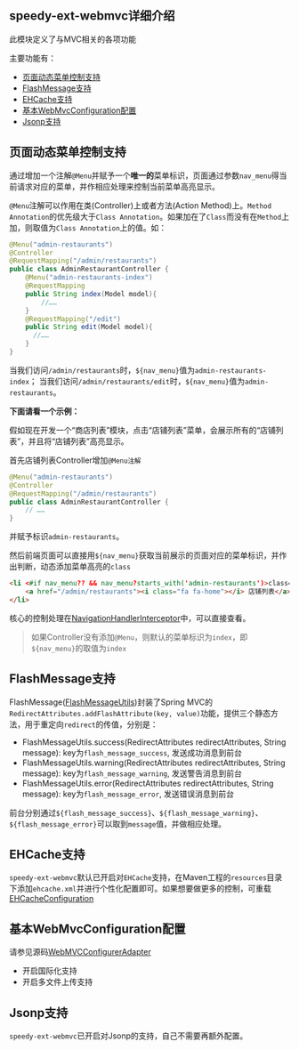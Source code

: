 speedy-ext-webmvc详细介绍
----
此模块定义了与MVC相关的各项功能

主要功能有：
- [页面动态菜单控制支持](#user-content-页面动态菜单控制支持)
- [FlashMessage支持](#user-content-flashmessage支持)
- [EHCache支持](#user-content-ehcache支持)
- [基本WebMvcConfiguration配置](#user-content-基本webmvcconfiguration配置)
- [Jsonp支持](#user-content-jsonp支持)

## 页面动态菜单控制支持
通过增加一个注解`@Menu`并赋予一个**唯一的**菜单标识，页面通过参数`nav_menu`得当前请求对应的菜单，并作相应处理来控制当前菜单高亮显示。

`@Menu`注解可以作用在类(Controller)上或者方法(Action Method)上。`Method Annotation`的优先级大于`Class Annotation`。如果加在了`Class`而没有在`Method`上加，则取值为`Class Annotation`上的值。如：
```java
@Menu("admin-restaurants")
@Controller
@RequestMapping("/admin/restaurants")
public class AdminRestaurantController {
    @Menu("admin-restaurants-index")
    @RequestMapping
    public String index(Model model){
        //……
    }
    @RequestMapping("/edit")
    public String edit(Model model){
      //……
    }
}
```
当我们访问`/admin/restaurants`时，`${nav_menu}`值为`admin-restaurants-index`；
当我们访问`/admin/restaurants/edit`时，`${nav_menu}`值为`admin-restaurants`。

**下面请看一个示例：**

假如现在开发一个“商店列表”模块，点击“店铺列表”菜单，会展示所有的“店铺列表”，并且将“店铺列表”高亮显示。

首先店铺列表Controller增加`@Menu注解`
```java
@Menu("admin-restaurants")
@Controller
@RequestMapping("/admin/restaurants")
public class AdminRestaurantController {
    // ……
}
```
并赋予标识`admin-restaurants`。

然后前端页面可以直接用`${nav_menu}`获取当前展示的页面对应的菜单标识，并作出判断，动态添加菜单高亮的`class`
```html
<li <#if nav_menu?? && nav_menu?starts_with('admin-restaurants')>class="active" </#if> >
    <a href="/admin/restaurants"><i class="fa fa-home"></i> 店铺列表</a>
</li>
```
核心的控制处理在[NavigationHandlerInterceptor](https://github.com/gefangshuai/SpeedyFramework/blob/master/speedy-ext-webmvc/src/main/java/io/github/gefangshuai/ext/interceptor/NavigationHandlerInterceptor.java)中，可以直接查看。

> 如果Controller没有添加`@Menu`，则默认的菜单标识为`index`，即`${nav_menu}`的取值为`index`

## FlashMessage支持
FlashMessage([FlashMessageUtils](https://github.com/gefangshuai/SpeedyFramework/blob/master/speedy-ext-webmvc/src/main/java/io/github/gefangshuai/ext/utils/FlashMessageUtils.java))封装了Spring MVC的`RedirectAttributes.addFlashAttribute(key, value)`功能，提供三个静态方法，用于重定向`redirect`的传值，分别是：
- FlashMessageUtils.success(RedirectAttributes redirectAttributes, String message): key为`flash_message_success`, 发送成功消息到前台
- FlashMessageUtils.warning(RedirectAttributes redirectAttributes, String message): key为`flash_message_warning`, 发送警告消息到前台
- FlashMessageUtils.error(RedirectAttributes redirectAttributes, String message): key为`flash_message_error`, 发送错误消息到前台

前台分别通过`${flash_message_success}`、`${flash_message_warning}`、`${flash_message_error}`可以取到`message`值，并做相应处理。

## EHCache支持
`speedy-ext-webmvc`默认已开启对`EHCache`支持，在Maven工程的`resources`目录下添加`ehcache.xml`并进行个性化配置即可。如果想要做更多的控制，可重载[EHCacheConfiguration](https://github.com/gefangshuai/SpeedyFramework/blob/master/speedy-ext-webmvc/src/main/java/io/github/gefangshuai/ext/spring/EHCacheConfiguration.java)

## 基本WebMvcConfiguration配置
请参见源码[WebMVCConfigurerAdapter](https://github.com/gefangshuai/SpeedyFramework/blob/master/speedy-ext-webmvc/src/main/java/io/github/gefangshuai/ext/spring/WebMVCConfigurerAdapter.java)

- 开启国际化支持
- 开启多文件上传支持

## Jsonp支持

`speedy-ext-webmvc`已开启对Jsonp的支持，自己不需要再额外配置。
